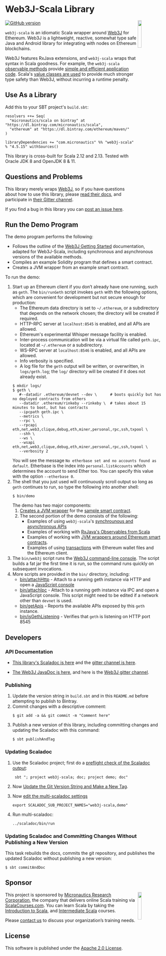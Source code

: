 # Web3J-Scala Library

<img src='https://raw.githubusercontent.com/mslinn/web3j-scala/gh-pages/images/web3j.png' align='right' width='15%'>

[![GitHub version](https://badge.fury.io/gh/mslinn%2Fweb3j-scala.svg)](https://badge.fury.io/gh/mslinn%2Fweb3j-scala)

`web3j-scala` is an idiomatic Scala wrapper around [Web3J](https://www.web3j.io) for Ethereum.
Web3J is a lightweight, reactive, somewhat type safe Java and Android library for integrating with nodes on Ethereum blockchains.

Web3J features RxJava extensions, and `web3j-scala` wraps that syntax in Scala goodness.
For example, the `web3j-scala` [observable methods](http://mslinn.github.io/web3j-scala/latest/api/com/micronautics/web3j/Web3JScala$.html)
provide [simple and efficient application code](https://github.com/mslinn/web3j-scala/blob/master/demo/DemoObservables.scala#L14-L22).
Scala's [value classes are used](https://github.com/mslinn/web3j-scala/blob/master/src/main/scala/com/micronautics/web3j/ValueClasses.scala) 
to provide much stronger type safety than Web3J, without incurring a runtime penalty.

## Use As a Library
Add this to your SBT project's `build.sbt`:

    resolvers ++= Seq(
      "micronautics/scala on bintray" at "https://dl.bintray.com/micronautics/scala",
      "ethereum" at "https://dl.bintray.com/ethereum/maven/"
    )

    libraryDependencies += "com.micronautics" %% "web3j-scala" % "4.5.15" withSources()

This library is cross-built for Scala 2.12 and 2.13. Tested with Oracle JDK 8 and OpenJDK 8 & 11.

## Questions and Problems
This library merely wraps [Web3J](https://www.web3j.io), so if you have questions about how to use this library, 
please [read their docs](https://web3j.readthedocs.io/en/stable/quickstart.html), and participate in [their Gitter channel](https://gitter.im/web3j/web3j).

If you find a bug in this library you can [post an issue here](https://github.com/mslinn/web3j-scala/issues).

## Run the Demo Program
The demo program performs the following:
 - Follows the outline of the [Web3J Getting Started](https://docs.web3j.io/getting_started.html#start-sending-requests) documentation,
   adapted for Web3J-Scala, including synchronous and asynchronous versions of the available methods.
 - Compiles an example Solidity program that defines a smart contract.
 - Creates a JVM wrapper from an example smart contract.

To run the demo:
1. Start up an Ethereum client if you don’t already have one running, such as `geth`.
   The `bin/runGeth` script invokes `geth` with the following options, which are convenient for development but not secure enough for production:
     - The Ethereum data directory is set to `~/.ethereum`, or a subdirectory that depends on the network chosen;
       the directory will be created if required.
     - HTTP-RPC server at `localhost:8545` is enabled, and all APIs are allowed.
     - Ethereum's experimental Whisper message facility is enabled.
     - Inter-process communication will be via a virtual file called `geth.ipc`,
       located at `~/.ethereum` or a subdirectory.
     - WS-RPC server at `localhost:8546` is enabled, and all APIs are allowed.
     - Info verbosity is specified.
     - A log file for the `geth` output will be written, or overwritten, in `logs/geth.log`;
       the `log/` directory will be created if it does not already exist.
   ```
   $ mkdir logs/
   $ geth \
      #--datadir .ethereum/devnet --dev \      # boots quickly but has no deployed contracts from others
      --datadir .ethereum/rinkeby --rinkeby \  # takes about 15 minutes to boot, but has contracts
      --ipcpath geth.ipc \
      --metrics \
      --rpc \
      --rpcapi eth,net,web3,clique,debug,eth,miner,personal,rpc,ssh,txpool \
      --shh \
      --ws \
      --wsapi eth,net,web3,clique,debug,eth,miner,personal,rpc,ssh,txpool \
      --verbosity 2
   ```
   You will see the message `No etherbase set and no accounts found as default`.
   Etherbase is the index into `personal.listAccounts` which determines the account to send Ether too.
   You can specify this value with the option `--etherbase 0`.
2. The shell that you just used will continuously scroll output so long as `geth` continues to run,
   so type the following into another shell:
   ```
   $ bin/demo
   ```
   The demo has two major components:
   1. [Creates a JVM wrapper](https://github.com/mslinn/web3j-scala/blob/master/demo/DemoSmartContracts.scala)
      for the [sample smart contract](https://github.com/mslinn/web3j-scala/blob/master/src/test/resources/basic_info_getter.sol).
   2. The second portion of the demo consists of the following:
      - Examples of using `web3j-scala`'s [synchrounous and asynchronous APIs](https://github.com/mslinn/web3j-scala/blob/master/demo/Demo.scala)
      - Examples of working with [RxJava's Observables from Scala](https://github.com/mslinn/web3j-scala/blob/master/demo/DemoObservables.scala)
      - Examples of working with [JVM wrappers around Ethereum smart contracts](https://github.com/mslinn/web3j-scala/blob/master/demo/DemoSmartContracts.scala).
      - Examples of using [transactions](https://github.com/mslinn/web3j-scala/blob/master/demo/DemoTransaction.scala)
        with Ethereum wallet files and the Ethereum client.
3. The `bin/web3j` script runs the [Web3J command-line console](https://docs.web3j.io/command_line.html).
   The script builds a fat jar the first time it is run, so the command runs quickly on subsequent invocations.
4. More scripts are provided in the `bin/` directory, including:
   - [bin/attachHttp](https://github.com/mslinn/web3j-scala/blob/master/bin/attachHttp) -
     Attach to a running geth instance via HTTP and open a
     [JavaScript console](https://godoc.org/github.com/robertkrimen/otto)
   - [bin/attachIpc](https://github.com/mslinn/web3j-scala/blob/master/bin/attachIpc) -
     Attach to a running geth instance via IPC and open a JavaScript console.
     This script might need to be edited if a network other than `devnet` is used.
   - [bin/getApis](https://github.com/mslinn/web3j-scala/blob/master/bin/gethApis) -
     Reports the available APIs exposed by this `geth` instance.
   - [bin/isGethListening](https://github.com/mslinn/web3j-scala/blob/master/bin/isGethListening) -
     Verifies that `geth` is listening on HTTP port 8545

## Developers
### API Documentation
* [This library's Scaladoc is here](http://mslinn.github.io/web3j-scala/latest/api/com/micronautics/web3j/index.html) 
  and the [gitter channel is here](https://gitter.im/web3j-scala/Lobby).

* [The Web3J JavaDoc is here](https://jar-download.com/java-documentation-javadoc.php?a=core&g=org.web3j&v=3.0.2),
  and here is the [Web3J gitter channel](https://gitter.im/web3j/web3j).

### Publishing
1. Update the version string in `build.sbt` and in this `README.md` before attempting to publish to Bintray.
2. Commit changes with a descriptive comment:
   ```
   $ git add -a && git commit -m "Comment here"
   ```
3. Publish a new version of this library, including committing changes and updating the Scaladoc with this command:
   ```
   $ sbt publishAndTag
   ```

### Updating Scaladoc
1. Use the Scaladoc project; first do a [preflight check of the Scaladoc output](https://github.com/mslinn/multi-scaladoc#preflight-check-optimize-your-scaladoc-source):
   ```
    sbt "; project web3j-scala; doc; project demo; doc"
   ```

2. Now [Update the Git Version String and Make a New Tag](https://github.com/mslinn/multi-scaladoc#update-the-git-version-string-and-make-a-new-tag).

3. Now [edit the multi-scaladoc settings](https://github.com/mslinn/multi-scaladoc#running-this-program)
   ```
   export SCALADOC_SUB_PROJECT_NAMES="web3j-scala,demo"
   ``` 

4. Run multi-scaladoc:
   ```
   ../scaladoc/bin/run
   ```

### Updating Scaladoc and Committing Changes Without Publishing a New Version
This task rebuilds the docs, commits the git repository, and publishes the updated Scaladoc without publishing a new version:

    $ sbt commitAndDoc

## Sponsor
<img src='https://www.micronauticsresearch.com/images/robotCircle400shadow.png' align='right' width='15%'>

This project is sponsored by [Micronautics Research Corporation](http://www.micronauticsresearch.com/),
the company that delivers online Scala training via [ScalaCourses.com](http://www.ScalaCourses.com).
You can learn Scala by taking the [Introduction to Scala](http://www.ScalaCourses.com/showCourse/40),
and [Intermediate Scala](http://www.ScalaCourses.com/showCourse/45) courses.

Please [contact us](mailto:sales@micronauticsresearch.com) to discuss your organization&rsquo;s training needs.

## License
This software is published under the [Apache 2.0 License](http://www.apache.org/licenses/LICENSE-2.0.html).
